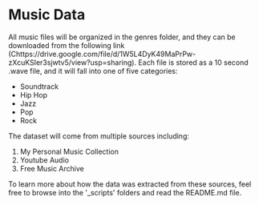 # Music Data

All music files will be organized in the genres folder, and they can be downloaded from the following link (Chttps://drive.google.com/file/d/1W5L4DyK49MaPrPw-zXcuKSIer3sjwtv5/view?usp=sharing). Each file is stored as a 10 second .wave file, and it will fall into one of five categories:

* Soundtrack
* Hip Hop
* Jazz
* Pop
* Rock

The dataset will come from multiple sources including:

1. My Personal Music Collection
2. Youtube Audio
3. Free Music Archive

To learn more about how the data was extracted from these sources, feel free to browse into the '_scripts' folders and read the README.md file.
